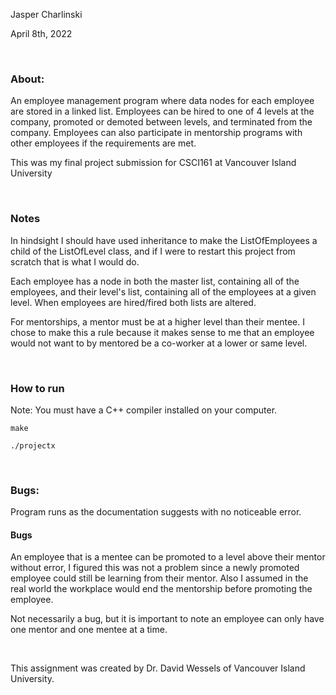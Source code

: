 <p>Jasper Charlinski</p>
<p>April 8th, 2022</p>

<br />

<h3>About: </h3>
<p>An employee management program where data nodes for each employee are stored in a linked list. Employees can be hired to one of 4 levels at the company, promoted or demoted between levels, and terminated from the company. Employees can also participate in mentorship programs with other employees if the requirements are met. </p>
<p>This was my final project submission for CSCI161 at Vancouver Island University</p>

<br />

<h3>Notes</h3>

<p>In hindsight I should have used inheritance to make the ListOfEmployees a child of the ListOfLevel class, 
and if I were to restart this project from scratch that is what I would do. </p>


<p>Each employee has a node in both the master list, containing all of the employees, and their level's list, 
containing all of the employees at a given level. When employees are hired/fired both lists are altered.</p>

<p>For mentorships, a mentor must be at a higher level than their mentee. I chose to make this a rule because
it makes sense to me that an employee would not want to by mentored be a co-worker at a lower or same level.</p>

<br />

<h3>How to run</h3>
<p>Note: You must have a C++ compiler installed on your computer.</p>

    make

    ./projectx
    
<br />

<h3>Bugs: </h3>

<p>Program runs as the documentation suggests with no noticeable error.</p>

<h4>Bugs</h4>

<p>An employee that is a mentee can be promoted to a level above their mentor without error,
I figured this was not a problem since a newly promoted employee could still be learning from their mentor.
Also I assumed in the real world the workplace would end the mentorship before promoting the employee.</p>

<p>Not necessarily a bug, but it is important to note an employee can only have one mentor and one mentee at a time.</p>

<br />

<p>This assignment was created by Dr. David Wessels of Vancouver Island University.</p>
